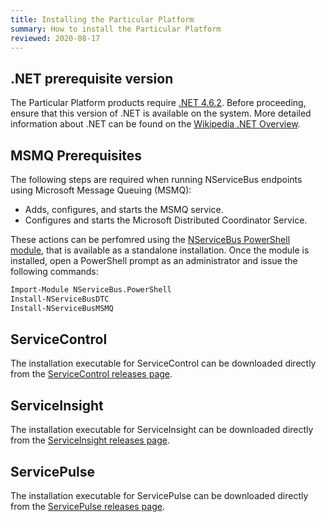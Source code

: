 ```yaml
---
title: Installing the Particular Platform
summary: How to install the Particular Platform
reviewed: 2020-08-17
---
```


## .NET prerequisite version

The Particular Platform products require [.NET 4.6.2](https://dotnet.microsoft.com/download/dotnet-framework/thank-you/net462-offline-installer). Before proceeding, ensure that this version of .NET is available on the system. More detailed information about .NET can be found on the [Wikipedia .NET Overview](https://en.wikipedia.org/wiki/.NET_Framework_version_history#Overview).


## MSMQ Prerequisites

The following steps are required when running NServiceBus endpoints using Microsoft Message Queuing (MSMQ):

 * Adds, configures, and starts the MSMQ service.
 * Configures and starts the Microsoft Distributed Coordinator Service.

These actions can be perfomred using the [NServiceBus PowerShell module](https://github.com/Particular/NServiceBus.PowerShell/releases/latest), that is available as a standalone installation. Once the module is installed, open a PowerShell prompt as an administrator and issue the following commands:

```ps
Import-Module NServiceBus.PowerShell
Install-NServiceBusDTC
Install-NServiceBusMSMQ
```


## ServiceControl

The installation executable for ServiceControl can be downloaded directly from the [ServiceControl releases page](https://github.com/Particular/ServiceControl/releases/latest).


## ServiceInsight

The installation executable for ServiceInsight can be downloaded directly from the [ServiceInsight releases page](https://github.com/Particular/ServiceInsight/releases/latest).


## ServicePulse

The installation executable for ServicePulse can be downloaded directly from the [ServicePulse releases page](https://github.com/Particular/ServicePulse/releases/latest).
